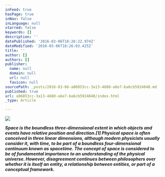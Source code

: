 ```yaml
---
inFeed: true
hasPage: true
inNav: false
inLanguage: null
starred: false
keywords: []
description: ''
datePublished: '2016-03-06T18:26:22.974Z'
dateModified: '2016-03-06T18:26:03.425Z'
title: ''
author: []
authors: []
publisher:
  name: null
  domain: null
  url: null
  favicon: null
sourcePath: _posts/2016-03-06-a06853cc-3a13-4680-a6e7-ba6cb5924840.md
published: true
url: a06853cc-3a13-4680-a6e7-ba6cb5924840/index.html
_type: Article

---
```

![](https://the-grid-user-content.s3-us-west-2.amazonaws.com/05cc3e68-388e-40e1-a451-420cd318ff2a.jpg)

_**Space is the boundless three-dimensional extent in which objects and events have relative position and direction.\[1\] Physical space is often conceived in three linear dimensions, although modern physicists usually consider it, with time, to be part of a boundless four-dimensional continuum known as spacetime. The concept of space is considered to be of fundamental importance to an understanding of the physical universe. However, disagreement continues between philosophers over whether it is itself an entity, a relationship between entities, or part of a conceptual framework.**_